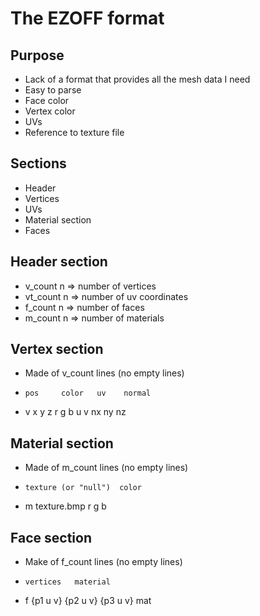 The EZOFF format
================


## Purpose

* Lack of a format that provides all the mesh data I need
* Easy to parse
* Face color
* Vertex color
* UVs
* Reference to texture file


## Sections 

* Header
* Vertices
* UVs
* Material section
* Faces


## Header section 

* v_count n => number of vertices
* vt_count n => number of uv coordinates
* f_count n => number of faces
* m_count n => number of materials


## Vertex section

* Made of v_count lines (no empty lines)
*     pos     color   uv    normal
* v   x y z   r g b   u v   nx ny nz


## Material section

* Made of m_count lines (no empty lines)
*     texture (or "null")  color
* m   texture.bmp          r g b

## Face section

* Make of f_count lines (no empty lines)
*     vertices   material
* f   {p1 u v} {p2 u v} {p3 u v} mat
